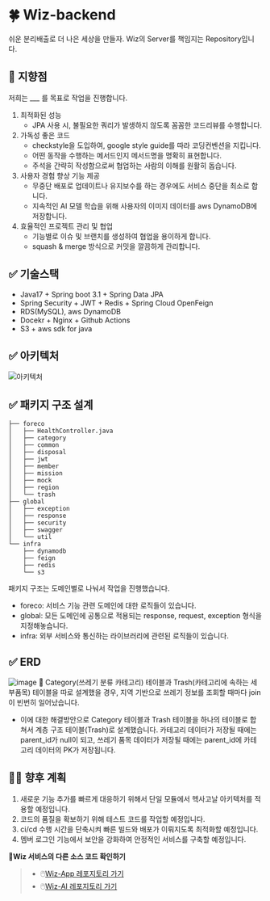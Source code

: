 # 🍀 Wiz-backend
  쉬운 분리배출로 더 나은 세상을 만들자. Wiz의 Server를 책임지는 Repository입니다.

## 🚀 지향점
  저희는 ___ 를 목표로 작업을 진행합니다. 
  1. 최적화된 성능
     - JPA 사용 시, 불필요한 쿼리가 발생하지 않도록 꼼꼼한 코드리뷰를 수행합니다.
  2. 가독성 좋은 코드
     - checkstyle을 도입하여, google style guide를 따라 코딩컨벤션을 지킵니다.
     - 어떤 동작을 수행하는 메서드인지 메서드명을 명확히 표현합니다.
     - 주석을 간략히 작성함으로써 협업하는 사람의 이해를 원활히 돕습니다.
  3. 사용자 경험 향상 기능 제공
     - 무중단 배포로 업데이트나 유지보수를 하는 경우에도 서비스 중단을 최소로 합니다.
     - 지속적인 AI 모델 학습을 위해 사용자의 이미지 데이터를 aws DynamoDB에 저장합니다.
  4. 효율적인 프로젝트 관리 및 협업
     - 기능별로 이슈 및 브랜치를 생성하여 협업을 용이하게 합니다.
     - squash & merge 방식으로 커밋을 깔끔하게 관리합니다.

## ✅ 기술스택
- Java17 + Spring boot 3.1 + Spring Data JPA
- Spring Security + JWT + Redis + Spring Cloud OpenFeign
- RDS(MySQL), aws DynamoDB
- Docekr + Nginx + Github Actions
- S3 + aws sdk for java

## ✅ 아키텍처
![아키텍처](https://github.com/foreco-ibaji/Wiz-backend/assets/85207194/2bef0f31-c845-4dbd-895f-014e3ce4eada)

## ✅ 패키지 구조 설계
````
├── foreco
│   ├── HealthController.java
│   ├── category
│   ├── common
│   ├── disposal
│   ├── jwt
│   ├── member
│   ├── mission
│   ├── mock
│   ├── region
│   └── trash
├── global
│   ├── exception
│   ├── response
│   ├── security
│   ├── swagger
│   └── util
└── infra
    ├── dynamodb
    ├── feign
    ├── redis
    └── s3
````
패키지 구조는 도메인별로 나눠서 작업을 진행했습니다.
- foreco: 서비스 기능 관련 도메인에 대한 로직들이 있습니다.
- global: 모든 도메인에 공통으로 적용되는 response, request, exception 형식을 지정해놓습니다. 
- infra: 외부 서비스와 통신하는 라이브러리에 관련된 로직들이 있습니다.

## ✅ ERD
![image](https://github.com/foreco-ibaji/Wiz-backend/assets/85207194/cf5327a2-dffb-4ff4-8647-1fcb8ddb33a9)
📌 Category(쓰레기 분류 카테고리) 테이블과 Trash(카테고리에 속하는 세부품목) 테이블을 따로 설계했을 경우, 지역 기반으로 쓰레기 정보를 조회할 때마다 join이 빈번히 일어났습니다.
- 이에 대한 해결방안으로 Category 테이블과 Trash 테이블을 하나의 테이블로 합쳐서 계층 구조 테이블(Trash)로 설계했습니다.
  카테고리 데이터가 저장될 때에는 parent_id가 null이 되고, 쓰레기 품목 데이터가 저장될 때에는 parent_id에 카테고리 데이터의 PK가 저장됩니다.

## 🧑‍💻 향후 계획
1. 새로운 기능 추가를 빠르게 대응하기 위해서 단일 모듈에서 헥사고날 아키텍처를 적용할 예정입니다.
2. 코드의 품질을 확보하기 위해 테스트 코드를 작업할 예정입니다.
3. ci/cd 수행 시간을 단축시켜 빠른 빌드와 배포가 이뤄지도록 최적화할 예정입니다.
4. 멤버 로그인 기능에서 보안을 강화하여 안정적인 서비스를 구축할 예정입니다.

**🔗Wiz 서비스의 다른 소스 코드 확인하기**
> - 🖱️[Wiz-App 레포지토리 가기](https://github.com/foreco-ibaji/Wiz-App-version1)
> - 🖱️[Wiz-AI 레포지토리 가기](https://github.com/foreco-ibaji/Wiz-AI)
